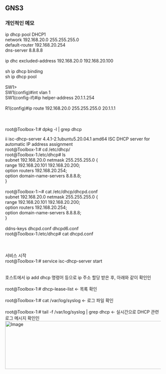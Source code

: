 ## GNS3

### 개인적인 메모

ip dhcp pool DHCP1<br/>
network 192.168.20.0 255.255.255.0<br/>
default-router 192.168.20.254<br/>
dns-server 8.8.8.8<br/>
<br/>
ip dhc excluded-address 192.168.20.0 192.168.20.100<br/>
<br/>
sh ip dhcp binding<br/>
sh ip dhcp pool<br/>
<br/>
SW1><br/>
SW1(config)#int vlan 1<br/>
SW1(config-if)#ip helper-address 20.1.1.254<br/>
<br/>
R1(config)#ip route 192.168.20.0 255.255.255.0 20.1.1.1<br/><br/>
<br/>
<br/>
root@Toolbox-1:# dpkg -l | grep dhcp<br/>


ii  isc-dhcp-server                4.4.1-2.1ubuntu5.20.04.1          amd64        ISC DHCP server for automatic IP address assignment
<br/>root@Toolbox-1:# cd /etc/dhcp/<br/>
root@Toolbox-1:/etc/dhcp# ls<br/>
 subnet 192.168.20.0 netmask 255.255.255.0 {<br/>
   range 192.168.20.101 192.168.20.200;<br/>
   option routers 192.168.20.254;<br/>
   option domain-name-servers 8.8.8.8;<br/>
 }<br/>
<br/>
root@Toolbox-1:~# cat /etc/dhcp/dhcpd.conf       <br/>
subnet 192.168.20.0 netmask 255.255.255.0 {<br/>
   range 192.168.20.101 192.168.20.200;<br/>
   option routers 192.168.20.254;<br/>
   option domain-name-servers 8.8.8.8;<br/>
}<br/>
<br/>
ddns-keys  dhcpd.conf  dhcpd6.conf<br/>
root@Toolbox-1:/etc/dhcp# cat dhcpd.conf<br/>
<br/>
<br/>
<br/>
서비스 시작<br/>
root@Toolbox-1:# service isc-dhcp-server start<br/>
<br/>
<br/>
호스트에서 ip add dhcp 명령어 등으로 ip 주소 할당 받은 후, 아래와 같이 확인인<br/>
<br/>
root@Toolbox-1:# dhcp-lease-list ← 목록 확인<br/>
<br/>
root@Toolbox-1:# cat /var/log/syslog ← 로그 파일 확인<br/>
<br/>
root@Toolbox-1:# tail -f /var/log/syslog | grep dhcp  ← 실시간으로 DHCP 관련 로그 메시지 확인인<br/>
<img width="715" height="155" alt="Image" src="https://github.com/user-attachments/assets/8c9efc3f-2c04-4010-a4bd-e56ae2c025c2" />














